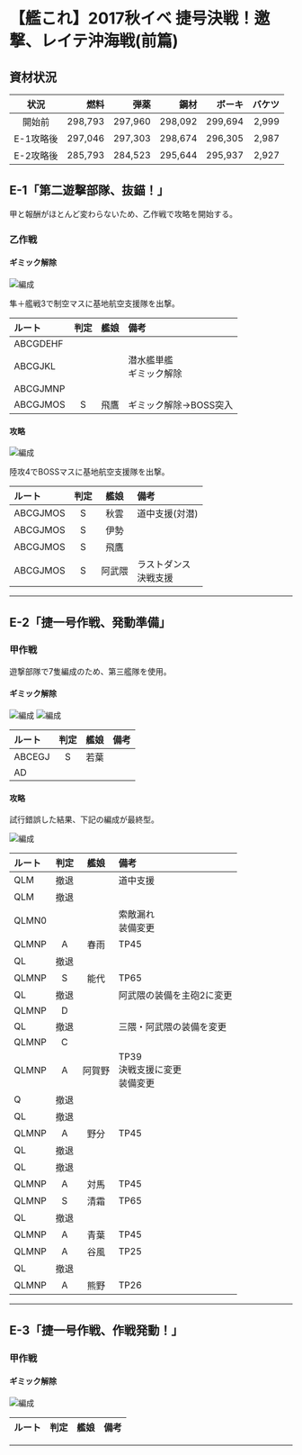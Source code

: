 # 【艦これ】2017秋イベ  捷号決戦！邀撃、レイテ沖海戦(前篇)

## 資材状況

状況      |燃料   |弾薬   |鋼材   |ボーキ |バケツ
:--:      |---:   |---:   |---:   |---:   |---:
開始前    |298,793|297,960|298,092|299,694|2,999
E-1攻略後 |297,046|297,303|298,674|296,305|2,987
E-2攻略後 |285,793|284,523|295,644|295,937|2,927

## E-1「第二遊撃部隊、抜錨！」
甲と報酬がほとんど変わらないため、乙作戦で攻略を開始する。

### 乙作戦
#### ギミック解除
![編成](./攻略編成_201711_e-1_01.jpg)

隼＋艦戦3で制空マスに基地航空支援隊を出撃。

ルート  |判定 |艦娘 |備考
:---    |:---:|:---:|:---
ABCGDEHF|     |     |
ABCGJKL |     |     |潜水艦単艦<br>ギミック解除
ABCGJMNP|     |     |
ABCGJMOS|S    |飛鷹 |ギミック解除→BOSS突入

#### 攻略
![編成](./攻略編成_201711_e-1_02.jpg)

陸攻4でBOSSマスに基地航空支援隊を出撃。

ルート  |判定 |艦娘   |備考
:---    |:---:|:---:  |:---
ABCGJMOS|S    |秋雲   |道中支援(対潜)
ABCGJMOS|S    |伊勢   |
ABCGJMOS|S    |飛鷹   |
ABCGJMOS|S    |阿武隈 |ラストダンス<br>決戦支援

---
<div style="page-break-before:always"></div>

## E-2「捷一号作戦、発動準備」
### 甲作戦
遊撃部隊で7隻編成のため、第三艦隊を使用。

#### ギミック解除
![編成](./攻略編成_201711_e-2_01.jpg)
![編成](./攻略編成_201711_e-2_02.jpg)

ルート|判定 |艦娘 |備考
:---  |:---:|:---:|:---
ABCEGJ|S    |若葉 |
AD    |     |     |

#### 攻略

試行錯誤した結果、下記の編成が最終型。

![編成](./攻略編成_201711_e-2_07.jpg)

ルート|判定 |艦娘   |備考
:---  |:---:|:---:  |:---
QLM   |撤退 |       |道中支援
QLM   |撤退 |       |
QLMN0 |     |       |索敵漏れ<br>装備変更
QLMNP |A    |春雨   |TP45
QL    |撤退 |       |
QLMNP |S    |能代   |TP65
QL    |撤退 |       |阿武隈の装備を主砲2に変更
QLMNP |D    |       |
QL    |撤退 |       |三隈・阿武隈の装備を変更
QLMNP |C    |       |
QLMNP |A    |阿賀野 |TP39<br>決戦支援に変更<br>装備変更
Q     |撤退 |       |
QL    |撤退 |       |
QLMNP |A    |野分   |TP45
QL    |撤退 |       |
QL    |撤退 |       |
QLMNP |A    |対馬   |TP45
QLMNP |S    |清霜   |TP65
QL    |撤退 |       |
QLMNP |A    |青葉   |TP45
QLMNP |A    |谷風   |TP25
QL    |撤退 |       |
QLMNP |A    |熊野   |TP26

---
<div style="page-break-before:always"></div>

## E-3「捷一号作戦、作戦発動！」
### 甲作戦
#### ギミック解除
![編成](./攻略編成_201711_e-3_01.jpg)

ルート|判定 |艦娘 |備考
:---  |:---:|:---:|:---

---
<div style="page-break-before:always"></div>

